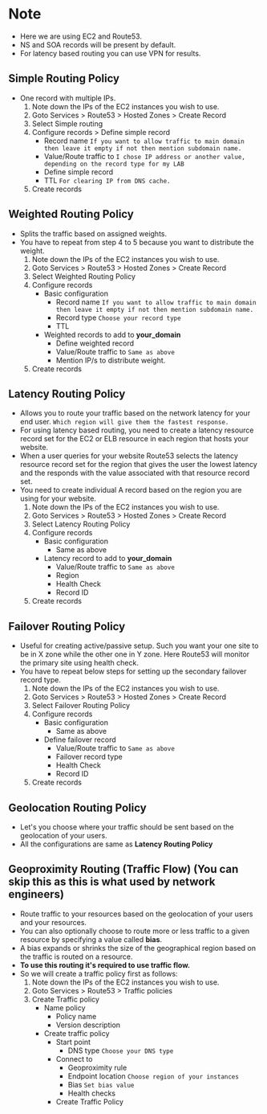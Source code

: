 # Note
* Here we are using EC2 and Route53.  
* NS and SOA records will be present by default.  
* For latency based routing you can use VPN for results.  
## Simple Routing Policy
* One record with multiple IPs.
  1.  Note down the IPs of the EC2 instances you wish to use.
  2.  Goto Services > Route53 > Hosted Zones > Create Record 
  3.  Select Simple routing
  4.  Configure records > Define simple record
      * Record name `If you want to allow traffic to main domain then leave it empty if not then mention subdomain name.`  
      * Value/Route traffic to `I chose IP address or another value, depending on the record type for my LAB`
      * Define simple record
      * TTL `For clearing IP from DNS cache.`  
  5.  Create records  
## Weighted Routing Policy  
* Splits the traffic based on assigned weights.
* You have to repeat from step 4 to 5 because you want to distribute the weight.  
  1.  Note down the IPs of the EC2 instances you wish to use.
  2.  Goto Services > Route53 > Hosted Zones > Create Record 
  3.  Select Weighted Routing Policy
  4.  Configure records
      * Basic configuration
          * Record name `If you want to allow traffic to main domain then leave it empty if not then mention subdomain name.`  
          * Record type `Choose your record type`  
          * TTL    
      * Weighted records to add to **your_domain**  
          * Define weighted record
          * Value/Route traffic to `Same as above `
          * Mention IP/s to distribute weight.
  5.  Create records  
## Latency Routing Policy  
* Allows you to route your traffic based on the network latency for your end user. `Which region will give them the fastest response.`  
* For using latency based routing, you need to create a latency resource record set for the EC2 or ELB resource in each region that hosts your website.  
* When a user queries for your website Route53 selects the latency resource record set for the region that gives the user the lowest latency and the responds with the value associated with that resource record set.  
* You need to create individual A record based on the region you are using for your website.  
  1.  Note down the IPs of the EC2 instances you wish to use.
  2.  Goto Services > Route53 > Hosted Zones > Create Record 
  3.  Select Latency Routing Policy
  4.  Configure records
      * Basic configuration
          * Same as above  
      * Latency record to add to **your_domain**
          * Value/Route traffic to `Same as above `  
          * Region  
          * Health Check  
          * Record ID  
  5.  Create records      
## Failover Routing Policy
* Useful for creating active/passive setup. Such you want your one site to be in X zone while the other one in Y zone. Here Route53 will monitor the primary site using health check.  
* You have to repeat below steps for setting up the secondary failover record type.  
  1.  Note down the IPs of the EC2 instances you wish to use.
  2.  Goto Services > Route53 > Hosted Zones > Create Record 
  3.  Select Failover Routing Policy
  4.  Configure records  
      * Basic configuration
          * Same as above  
      * Define failover record  
          * Value/Route traffic to `Same as above `  
          * Failover record type  
          * Health Check  
          * Record ID  
  5.  Create records

## Geolocation Routing Policy  
* Let's you choose where your traffic should be sent based on the geolocation of your users.
* All the configurations are same as **Latency Routing Policy**

## Geoproximity Routing (Traffic Flow) (You can skip this as this is what used by network engineers)  
* Route traffic to your resources based on the geolocation of your users and your resources.  
* You can also optionally choose to route more or less traffic to a given resource by specifying a value called **bias**.  
* A bias expands or shrinks the size of the geographical region based on the traffic is routed on a resource.  
* **To use this routing it's required to use traffic flow.**
* So we will create a traffic policy first as follows:
  1.  Note down the IPs of the EC2 instances you wish to use.
  2.  Goto Services > Route53 > Traffic policies  
  3.  Create Traffic policy
      * Name policy
        * Policy name
        * Version description  
      * Create traffic policy  
        * Start point  
          * DNS type `Choose your DNS type`  
        * Connect to  
          * Geoproximity rule  
          * Endpoint location `Choose region of your instances`  
          * Bias `Set bias value`  
          * Health checks
        * Create Traffic Policy
          
